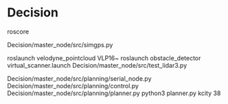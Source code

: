 # Decision

roscore

Decision/master_node/src/simgps.py

roslaunch velodyne_pointcloud VLP16~
roslaunch obstacle_detector virtual_scanner.launch
Decision/master_node/src/test_lidar3.py

Decision/master_node/src/planning/serial_node.py
Decision/master_node/src/planning/control.py
Decision/master_node/src/planning/planner.py
python3 planner.py kcity 38
